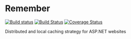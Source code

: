 Remember
========
[![Build status](https://ci.appveyor.com/api/projects/status/u90c45p9eqogfo52?svg=true)](https://ci.appveyor.com/project/marcbarbosa/remember)
[![Build Status](https://travis-ci.org/marcbarbosa/remember.svg?branch=master)](https://travis-ci.org/marcbarbosa/remember)
[![Coverage Status](https://coveralls.io/repos/marcbarbosa/remember/badge.svg?branch=master)](https://coveralls.io/r/marcbarbosa/remember?branch=master)

Distributed and local caching strategy for ASP.NET websites

